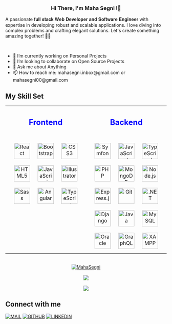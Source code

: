 ### <div align="center"> Hi There, I'm Maha Segni !👋 <br>
A passionate 𝐟𝐮𝐥𝐥 𝐬𝐭𝐚𝐜𝐤 𝐖𝐞𝐛 𝐃𝐞𝐯𝐞𝐥𝐨𝐩𝐞𝐫 𝐚𝐧𝐝 𝐒𝐨𝐟𝐭𝐰𝐚𝐫𝐞 𝐄𝐧𝐠𝐢𝐧𝐞𝐞𝐫 with expertise in developing robust and scalable applications. I love diving into complex problems and crafting elegant solutions. Let's create something amazing together! 👨‍💻 </div>  
  

<br/>  
<ul>
  <li> 🔭 I’m currently working on Personal Projects</li>
  <li> 👯 I’m looking to collaborate on Open Source Projects </li>
  <li> 💬 Ask me about Anything </li>
  <li> 📫 How to reach me: mahasegni.inbox@gmail.com or mahasegni00@gmail.com</li>
</ul>

## My Skill Set  
<table><tr><td valign="top" width="33%">


<div align="center" >  
<h2 style="color:blue"> Frontend </h2><br>
<img style="margin: 10px" src="https://profilinator.rishav.dev/skills-assets/react-original-wordmark.svg" alt="React" height="50" />  
<img style="margin: 10px" src="https://profilinator.rishav.dev/skills-assets/bootstrap-plain.svg" alt="Bootstrap" height="50" />  
<img style="margin: 10px" src="https://profilinator.rishav.dev/skills-assets/css3-original-wordmark.svg" alt="CSS3" height="50" />  
<img style="margin: 10px" src="https://profilinator.rishav.dev/skills-assets/html5-original-wordmark.svg" alt="HTML5" height="50" />  
<img style="margin: 10px" src="https://profilinator.rishav.dev/skills-assets/javascript-original.svg" alt="JavaScript" height="50" />  
<img style="margin: 10px" src="https://profilinator.rishav.dev/skills-assets/adobe_illustrator-icon.svg" alt="Illustrator" height="50" />  
<img style="margin: 10px" src="https://profilinator.rishav.dev/skills-assets/sass-original.svg" alt="Sass" height="50" />  
<img style="margin: 10px" src="https://profilinator.rishav.dev/skills-assets/angularjs-original.svg" alt="Angular" height="50" />  
<img style="margin: 10px" src="https://profilinator.rishav.dev/skills-assets/typescript-original.svg" alt="TypeScript" height="50" />  
</div>

</td><td valign="top" width="33%">



 
<div align="center">  
<h2 style="color:blue"> Backend </h2><br>
<img style="margin: 10px" src="https://profilinator.rishav.dev/skills-assets/symfony_black_03.svg" alt="Symfony" height="50" />  
<img style="margin: 10px" src="https://profilinator.rishav.dev/skills-assets/javascript-original.svg" alt="JavaScript" height="50" />  
<img style="margin: 10px" src="https://profilinator.rishav.dev/skills-assets/typescript-original.svg" alt="TypeScript" height="50" />  
<img style="margin: 10px" src="https://profilinator.rishav.dev/skills-assets/php-original.svg" alt="PHP" height="50" />  
<img style="margin: 10px" src="https://profilinator.rishav.dev/skills-assets/mongodb-original-wordmark.svg" alt="MongoDB" height="50" />  
<img style="margin: 10px" src="https://profilinator.rishav.dev/skills-assets/nodejs-original-wordmark.svg" alt="Node.js" height="50" />  
<img style="margin: 10px" src="https://profilinator.rishav.dev/skills-assets/express-original-wordmark.svg" alt="Express.js" height="50" />  
<img style="margin: 10px" src="https://profilinator.rishav.dev/skills-assets/git-scm-icon.svg" alt="Git" height="50" />    
<img style="margin: 10px" src="https://profilinator.rishav.dev/skills-assets/dot-net-original-wordmark.svg" alt=".NET" height="50" />  
<img style="margin: 10px" src="https://profilinator.rishav.dev/skills-assets/django-original.svg" alt="Django" height="50" />  
<img style="margin: 10px" src="https://profilinator.rishav.dev/skills-assets/java-original-wordmark.svg" alt="Java" height="50" />  
<img style="margin: 10px" src="https://profilinator.rishav.dev/skills-assets/mysql-original-wordmark.svg" alt="MySQL" height="50" />
<img style="margin: 10px" src="https://profilinator.rishav.dev/skills-assets/oracle-original.svg" alt="Oracle" height="50" />  
<img style="margin: 10px" src="https://profilinator.rishav.dev/skills-assets/graphql.png" alt="GraphQL" height="50" />  
<img style="margin: 10px" src="https://profilinator.rishav.dev/skills-assets/xampp.png" alt="XAMPP" height="50" />  
</div>

</td>


</table>  

<br/>  
<div align="center">
 <a href="https://github.com/ryo-ma/github-profile-trophy"><img src="https://github-profile-trophy.vercel.app/?username=MahaSegni&column=7&margin-w=15&margin-h=15" alt="MahaSegni" /></a> 
</div>

<br/>
<div align="center">
<img src="http://github-readme-streak-stats.herokuapp.com?user=MahaSegni&theme=flag-india&hide_border=true&date_format=j%20M%5B%20Y%5D">
</div>
<br/>
<div align="center">
<a href="https://git.io/streak-stats"><img src="https://github-readme-stats.vercel.app/api/top-langs/?username=MahaSegni&layout=compact&theme=vision-friendly"></a>
</div>

## Connect with me  

[![MAIL](https://img.shields.io/badge/Gmail-D14836?style=for-the-badge&logo=gmail&logoColor=white)](mailto:mahasegni.inbox@gmail.com)
[![GITHUB](https://img.shields.io/badge/Github-000000?style=for-the-badge&logo=github&logoColor=white)](https://github.com/MahaSegni)
[![LINKEDIN](https://img.shields.io/badge/linkedin-%230077B5.svg?&style=for-the-badge&logo=linkedin&logoColor=white)](https://www.linkedin.com/in/maha-segni/)

<br/>  
